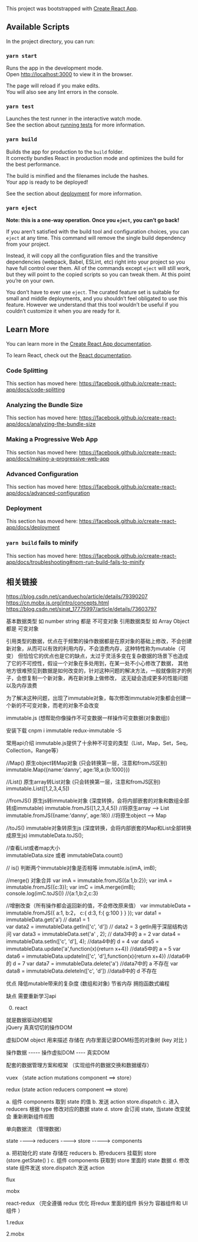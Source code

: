 This project was bootstrapped with [Create React App](https://github.com/facebook/create-react-app).

## Available Scripts

In the project directory, you can run:

### `yarn start`

Runs the app in the development mode.<br />
Open [http://localhost:3000](http://localhost:3000) to view it in the browser.

The page will reload if you make edits.<br />
You will also see any lint errors in the console.

### `yarn test`

Launches the test runner in the interactive watch mode.<br />
See the section about [running tests](https://facebook.github.io/create-react-app/docs/running-tests) for more information.

### `yarn build`

Builds the app for production to the `build` folder.<br />
It correctly bundles React in production mode and optimizes the build for the best performance.

The build is minified and the filenames include the hashes.<br />
Your app is ready to be deployed!

See the section about [deployment](https://facebook.github.io/create-react-app/docs/deployment) for more information.

### `yarn eject`

**Note: this is a one-way operation. Once you `eject`, you can’t go back!**

If you aren’t satisfied with the build tool and configuration choices, you can `eject` at any time. This command will remove the single build dependency from your project.

Instead, it will copy all the configuration files and the transitive dependencies (webpack, Babel, ESLint, etc) right into your project so you have full control over them. All of the commands except `eject` will still work, but they will point to the copied scripts so you can tweak them. At this point you’re on your own.

You don’t have to ever use `eject`. The curated feature set is suitable for small and middle deployments, and you shouldn’t feel obligated to use this feature. However we understand that this tool wouldn’t be useful if you couldn’t customize it when you are ready for it.

## Learn More

You can learn more in the [Create React App documentation](https://facebook.github.io/create-react-app/docs/getting-started).

To learn React, check out the [React documentation](https://reactjs.org/).

### Code Splitting

This section has moved here: https://facebook.github.io/create-react-app/docs/code-splitting

### Analyzing the Bundle Size

This section has moved here: https://facebook.github.io/create-react-app/docs/analyzing-the-bundle-size

### Making a Progressive Web App

This section has moved here: https://facebook.github.io/create-react-app/docs/making-a-progressive-web-app

### Advanced Configuration

This section has moved here: https://facebook.github.io/create-react-app/docs/advanced-configuration

### Deployment

This section has moved here: https://facebook.github.io/create-react-app/docs/deployment

### `yarn build` fails to minify

This section has moved here: https://facebook.github.io/create-react-app/docs/troubleshooting#npm-run-build-fails-to-minify



## 相关链接
https://blog.csdn.net/canduecho/article/details/79390207
https://cn.mobx.js.org/intro/concepts.html
https://blog.csdn.net/sinat_17775997/article/details/73603797






基本数据类型  如 number string  都是 不可变对象
引用数据类型  如 Array Object  都是 可变对象 

引用类型的数据，优点在于频繁的操作数据都是在原对象的基础上修改，不会创建新对象，从而可以有效的利用内存，不会浪费内存，这种特性称为mutable（可变） 
但恰恰它的优点也是它的缺点，太过于灵活多变在复杂数据的场景下也造成了它的不可控性，假设一个对象在多处用到，在某一处不小心修改了数据，
其他地方很难预见到数据是如何改变的，针对这种问题的解决方法，一般就像刚才的例子，会想复制一个新对象，再在新对象上做修改，
这无疑会造成更多的性能问题以及内存浪费

为了解决这种问题，出现了immutable对象，每次修改immutable对象都会创建一个新的不可变对象，而老的对象不会改变

immutable.js  (想帮助你像操作不可变数据一样操作可变数据(对象数组))

安装下载 
cnpm i  immutable redux-immutable -S


常用api介绍
immutable.js提供了十余种不可变的类型（List，Map，Set，Seq，Collection，Range等）

//Map()  原生object转Map对象 (只会转换第一层，注意和fromJS区别)
immutable.Map({name:'danny', age:18,a:{b:1000}})
 
//List()  原生array转List对象 (只会转换第一层，注意和fromJS区别)
immutable.List([1,2,3,4,5])
 
//fromJS()   原生js转immutable对象  (深度转换，会将内部嵌套的对象和数组全部转成immutable)
immutable.fromJS([1,2,3,4,5])    //将原生array  --> List
immutable.fromJS({name:'danny', age:18})   //将原生object  --> Map
 
//toJS()  immutable对象转原生js  (深度转换，会将内部嵌套的Map和List全部转换成原生js)
immutableData.toJS();
 
//查看List或者map大小  
immutableData.size  或者 immutableData.count()
 
// is()   判断两个immutable对象是否相等
immutable.is(imA, imB);
 
//merge()  对象合并
var imA = immutable.fromJS({a:1,b:2});
var imA = immutable.fromJS({c:3});
var imC = imA.merge(imB);
console.log(imC.toJS())  //{a:1,b:2,c:3}
 
//增删改查（所有操作都会返回新的值，不会修改原来值）
var immutableData = immutable.fromJS({
    a:1,
    b:2，
    c:{
        d:3,
        f:{
            g:100
        }
    }
});
var data1 = immutableData.get('a') //  data1 = 1  
var data2 = immutableData.getIn(['c', 'd']) // data2 = 3   getIn用于深层结构访问
var data3 = immutableData.set('a' , 2);   // data3中的 a = 2
var data4 = immutableData.setIn(['c', 'd'], 4);   //data4中的 d = 4
var data5 = immutableData.update('a',function(x){return x+4})   //data5中的 a = 5
var data6 = immutableData.updateIn(['c', 'd'],function(x){return x+4})   //data6中的 d = 7
var data7 = immutableData.delete('a')   //data7中的 a 不存在
var data8 = immutableData.deleteIn(['c', 'd'])   //data8中的 d 不存在


优点
降低mutable带来的复杂度  (数组和对象)
节省内存
拥抱函数式编程

缺点
需要重新学习api


0. react  

就是数据驱动的框架  
jQuery 真真切切的操作DOM 

虚拟DOM  object  用来描述 存储在 内存里面记录DOM标签的对象树  (key 对比 )

操作数据  ----- 操作虚拟DOM  ---- 真实DOM 

配套的数据管理方案和框架  （实现组件的数据交换和数据缓存）

vuex  （state action mutations component ==> store） 

redux  (state action reducers  component ==> store) 

a. 组件 components 取到 state 的值 
b. 发送 action  store.dispatch 
c. 进入 reducers 根据 type 修改对应的数据 state 
d. store 会订阅 state, 当state 改变就会 重新刷新组件视图 

单向数据流   （管理数据）

state ---->  reducers  ---->    store  ----->  components   

a. 把初始化的 state 存储在 reducers 
b. 把reducers 挂载到 store   (store.getState() )
c. 组件 components 获取到 store 里面的 state 数据 
d. 修改state 组件发送 store.dispatch 发送 action

flux

mobx    	
 
react-redux （完全遵循 redux  优化 将redux 里面的组件 拆分为 容器组件和 UI 组件 ）


1.redux

2.mobx 





